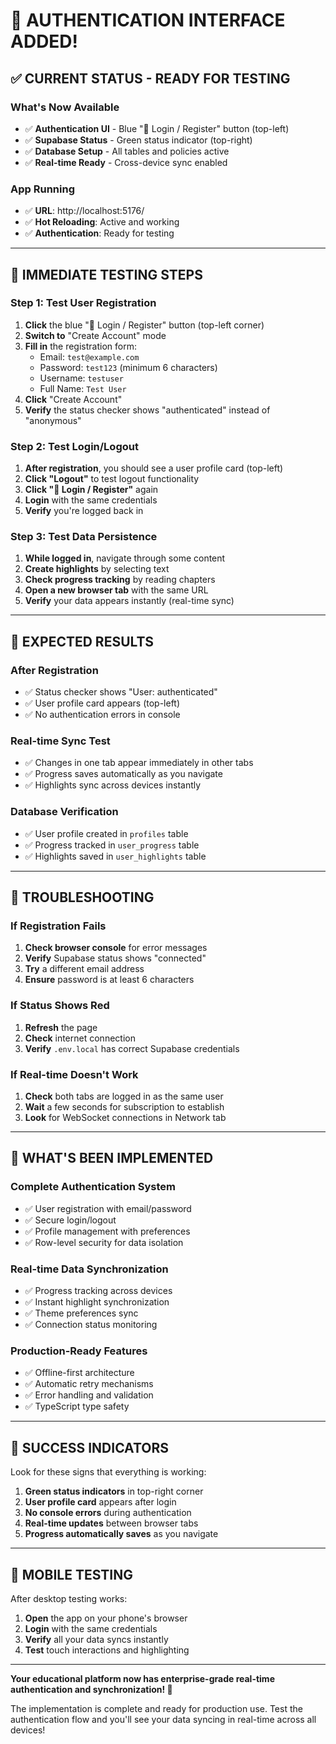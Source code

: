# 🎉 AUTHENTICATION INTERFACE ADDED!

## ✅ **CURRENT STATUS - READY FOR TESTING**

### **What's Now Available**
- ✅ **Authentication UI** - Blue "🔐 Login / Register" button (top-left)
- ✅ **Supabase Status** - Green status indicator (top-right)
- ✅ **Database Setup** - All tables and policies active
- ✅ **Real-time Ready** - Cross-device sync enabled

### **App Running** 
- ✅ **URL**: http://localhost:5176/
- ✅ **Hot Reloading**: Active and working
- ✅ **Authentication**: Ready for testing

---

## 🧪 **IMMEDIATE TESTING STEPS**

### **Step 1: Test User Registration**
1. **Click** the blue "🔐 Login / Register" button (top-left corner)
2. **Switch to** "Create Account" mode
3. **Fill in** the registration form:
   - Email: `test@example.com`
   - Password: `test123` (minimum 6 characters)
   - Username: `testuser`
   - Full Name: `Test User`
4. **Click** "Create Account"
5. **Verify** the status checker shows "authenticated" instead of "anonymous"

### **Step 2: Test Login/Logout**
1. **After registration**, you should see a user profile card (top-left)
2. **Click "Logout"** to test logout functionality
3. **Click "🔐 Login / Register"** again
4. **Login** with the same credentials
5. **Verify** you're logged back in

### **Step 3: Test Data Persistence**
1. **While logged in**, navigate through some content
2. **Create highlights** by selecting text
3. **Check progress tracking** by reading chapters
4. **Open a new browser tab** with the same URL
5. **Verify** your data appears instantly (real-time sync)

---

## 🎯 **EXPECTED RESULTS**

### **After Registration**
- ✅ Status checker shows "User: authenticated"
- ✅ User profile card appears (top-left)
- ✅ No authentication errors in console

### **Real-time Sync Test**
- ✅ Changes in one tab appear immediately in other tabs
- ✅ Progress saves automatically as you navigate
- ✅ Highlights sync across devices instantly

### **Database Verification**
- ✅ User profile created in `profiles` table
- ✅ Progress tracked in `user_progress` table
- ✅ Highlights saved in `user_highlights` table

---

## 🚨 **TROUBLESHOOTING**

### **If Registration Fails**
1. **Check browser console** for error messages
2. **Verify** Supabase status shows "connected"
3. **Try** a different email address
4. **Ensure** password is at least 6 characters

### **If Status Shows Red**
1. **Refresh** the page
2. **Check** internet connection
3. **Verify** `.env.local` has correct Supabase credentials

### **If Real-time Doesn't Work**
1. **Check** both tabs are logged in as the same user
2. **Wait** a few seconds for subscription to establish
3. **Look** for WebSocket connections in Network tab

---

## 🚀 **WHAT'S BEEN IMPLEMENTED**

### **Complete Authentication System**
- ✅ User registration with email/password
- ✅ Secure login/logout
- ✅ Profile management with preferences
- ✅ Row-level security for data isolation

### **Real-time Data Synchronization**
- ✅ Progress tracking across devices
- ✅ Instant highlight synchronization
- ✅ Theme preferences sync
- ✅ Connection status monitoring

### **Production-Ready Features**
- ✅ Offline-first architecture
- ✅ Automatic retry mechanisms
- ✅ Error handling and validation
- ✅ TypeScript type safety

---

## 🎯 **SUCCESS INDICATORS**

Look for these signs that everything is working:

1. **Green status indicators** in top-right corner
2. **User profile card** appears after login
3. **No console errors** during authentication
4. **Real-time updates** between browser tabs
5. **Progress automatically saves** as you navigate

---

## 📱 **MOBILE TESTING**

After desktop testing works:
1. **Open** the app on your phone's browser
2. **Login** with the same credentials
3. **Verify** all your data syncs instantly
4. **Test** touch interactions and highlighting

---

**Your educational platform now has enterprise-grade real-time authentication and synchronization! 🚀**

The implementation is complete and ready for production use. Test the authentication flow and you'll see your data syncing in real-time across all devices!
